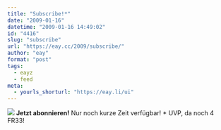 ```yaml
---
title: "Subscribe!*"
date: "2009-01-16"
datetime: "2009-01-16 14:49:02"
id: "4416"
slug: "subscribe"
url: "https://eay.cc/2009/subscribe/"
author: "eay"
format: "post"
tags:
  - eayz
  - feed
meta:
  - yourls_shorturl: "https://eay.li/ui"
---
```


 [![](/uploads/2009/blinkfeed.gif)](http://eay.cc/feed/) **Jetzt abonnieren!** Nur noch kurze Zeit verfügbar! \* UVP, da noch 4 FR33!
